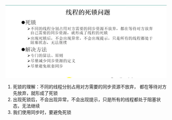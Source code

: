 ![](2019-11-19-21-23-12.png)

1. 死锁的理解：不同的线程分别占用对方需要的同步资源不放弃，
   都在等待对方先放弃，就形成了死锁
2. 出现死锁后，不会出现异常，不会出现提示，只是所有的线程都处于阻塞状态，无法继续
3. 我们使用同步时，要避免死锁
